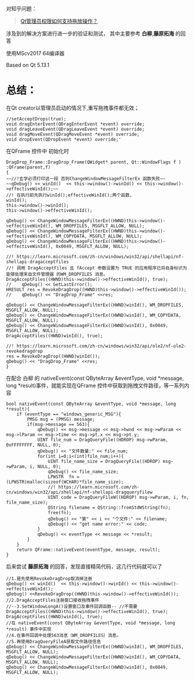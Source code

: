 对知乎问题： 
> [Qt管理员权限如何支持拖放操作？](https://www.zhihu.com/question/607474668)

涉及到的解决方案进行进一步的验证和测试，
其中主要参考 **白柳**,**藤原拓海** 的回答

使用MScv2017 64编译器 

Based on Qt 5.13.1

# 总结：
在Qt creator以管理员启动的情况下,重写拖拽事件都无效；
    
    //setAcceptDrops(true);
    void dragEnterEvent(QDragEnterEvent *event) override;
    void dragLeaveEvent(QDragLeaveEvent *event) override;
    void dragMoveEvent(QDragMoveEvent *event) override;
    void dropEvent(QDropEvent *event) override;'
    
在QFrame 控件中 初始化时
    
    DragDrop_Frame::DragDrop_Frame(QWidget* parent, Qt::WindowFlags f )
    :QFrame(parent,f)
    {
    ~~//!玄学必须打印这一段 否则ChangeWindowMessageFilterEx 函数失败~~
    ~~qDebug() << winId()  << this->window()->winId() << this->window()->effectiveWinId();~~
    //! 在执行前先执行winId();effectiveWinId();两个函数，
    winId();
    this->window()->winId();
    this->window()->effectiveWinId();

    qDebug() << ChangeWindowMessageFilterEx((HWND)this->window()->effectiveWinId(), WM_DROPFILES, MSGFLT_ALLOW, NULL);
    qDebug() << ChangeWindowMessageFilterEx((HWND)this->window()->effectiveWinId(), WM_COPYDATA, MSGFLT_ALLOW, NULL);
    qDebug() << ChangeWindowMessageFilterEx((HWND)this->window()->effectiveWinId(), 0x0049, MSGFLT_ALLOW, NULL);

    //! https://learn.microsoft.com/zh-cn/windows/win32/api/shellapi/nf-shellapi-dragacceptfiles
    //! 调用 DragAcceptFiles 且 fAccept 参数设置为 TRUE 的应用程序已将自身标识为能够处理来自文件管理器 的WM_DROPFILES 消息。
    DragAcceptFiles((HWND)this->window()->effectiveWinId(), true);
    //    qDebug() << GetLastError();
    HRESULT res = RevokeDragDrop((HWND)this->window()->effectiveWinId());
    //    qDebug() << "DragDrop_Frame" <<res;

    qDebug() << ChangeWindowMessageFilterEx((HWND)winId(), WM_DROPFILES, MSGFLT_ALLOW, NULL);
    qDebug() << ChangeWindowMessageFilterEx((HWND)winId(), WM_COPYDATA, MSGFLT_ALLOW, NULL);
    qDebug() << ChangeWindowMessageFilterEx((HWND)winId(), 0x0049, MSGFLT_ALLOW, NULL);
    DragAcceptFiles((HWND)winId(), true);

    //! https://learn.microsoft.com/zh-cn/windows/win32/api/ole2/nf-ole2-revokedragdrop
    res = RevokeDragDrop((HWND)winId());
    qDebug() << "DragDrop_Frame" <<res;
    }

在配合 白柳 的 nativeEvent(const QByteArray &eventType, void *message, long *result)事件，就能实现在QFrame 控件中获取到拖拽文件路径，等一系列内容
    
    bool nativeEvent(const QByteArray &eventType, void *message, long *result){
        if (eventType == "windows_generic_MSG"){
            PMSG msg = (PMSG) message;
            if(msg->message == 563){
                qDebug() << msg->message << msg->hwnd << msg->wParam << msg->lParam << msg->time << msg->pt.x << msg->pt.y;
                UINT file_num = DragQueryFile((HDROP) msg->wParam, 0xFFFFFFFF, NULL, 0);
                qDebug() << "文件数量:" << file_num;
                for(int i=0;i<(int)file_num;i++){
                    UINT file_name_size = DragQueryFile((HDROP) msg->wParam, i, NULL, 0);
                    qDebug() << file_name_size;
                    LPWSTR  fn = (LPWSTR)malloc(sizeof(WCHAR)*file_name_size);
                    //! https://learn.microsoft.com/zh-cn/windows/win32/api/shellapi/nf-shellapi-dragqueryfilew
                    UINT code = DragQueryFileW((HDROP) msg->wParam, i, fn, file_name_size);
                    QString filename = QString::fromStdWString(fn);
                    free(fn);
                    qDebug() << "第" << i << "个文件:" << filename;
                    qDebug() << "get name error:" << code;
                }
                qDebug() << eventType << message << *result;
            }
        }
        return QFrame::nativeEvent(eventType, message, result);
    }


后来尝试 **藤原拓海** 的回答，发现直接精简代码，这几行代码就可以了
    
    //1.是先使用RevokeDragDrop取消掉注册
    qDebug() << winId()  << this->window()->winId() << this->window()->effectiveWinId();
    qDebug() <<RevokeDragDrop((HWND)this->window()->effectiveWinId());
    //2.DragAcceptFiles注册窗口接收拖拽事件
    //--3.SetWindowLongA()设置窗口及事件回调函数-- //不需要
    DragAcceptFiles((HWND)this->window()->effectiveWinId(), true);
    DragAcceptFiles((HWND)winId(), true);
    //在 nativeEvent(const QByteArray &eventType, void *message, long *result) 事件中实现
    //4.在事件回调中处理563消息（WM_DROPFILES）消息。
    //5.再使用DragQueryFileA获取文件路径信息
    qDebug() << ChangeWindowMessageFilterEx((HWND)winId(), WM_DROPFILES, MSGFLT_ALLOW, NULL);
    qDebug() << ChangeWindowMessageFilterEx((HWND)winId(), WM_COPYDATA, MSGFLT_ALLOW, NULL);
    qDebug() << ChangeWindowMessageFilterEx((HWND)winId(), 0x0049, MSGFLT_ALLOW, NULL);
